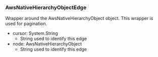 ### AwsNativeHierarchyObjectEdge
Wrapper around the AwsNativeHierarchyObject object. This wrapper is used for pagination.

- cursor: System.String
  - String used to identify this edge
- node: AwsNativeHierarchyObject
  - String used to identify this edge
